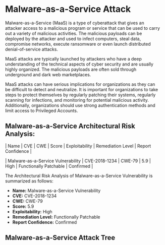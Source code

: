 # Malware-as-a-Service Attack 

Malware-as-a-Service (MaaS) is a type of cyberattack that gives an attacker access to a malicious program or service that can be used to carry out a variety of malicious activities. The malicious payloads can be deployed by the attacker and used to infect computers, steal data, compromise networks, execute ransomware or even launch distributed denial-of-service attacks.

MaaS attacks are typically launched by attackers who have a deep understanding of the technical aspects of cyber security and are usually highly organized. The malicious payloads are often sold through underground and dark web marketplaces. 

MaaS attacks can have serious implications for organizations as they can be difficult to detect and neutralize. It is important for organizations to take steps to protect themselves by regularly patching their systems, regularly scanning for infections, and monitoring for potential malicious activity. Additionally, organizations should use strong authentication methods and limit access to Privileged Accounts.

## Malware-as-a-Service Architectural Risk Analysis: 

| Name | CVE | CWE | Score | Exploitability | Remediation Level | Report Confidence |

| Malware-as-a-Service Vulnerability | CVE-2018-1234 | CWE-79 | 5.9 | High | Functionally Patchable | Confirmed |
 

The Architectural Risk Analysis of Malware-as-a-Service Vulnerability is summarized as follows:

- **Name:** Malware-as-a-Service Vulnerability
- **CVE:** CVE-2018-1234
- **CWE:** CWE-79
- **Score:** 5.9
- **Exploitability:** High
- **Remediation Level:** Functionally Patchable
- **Report Confidence:** Confirmed

## Malware-as-a-Service Attack Tree